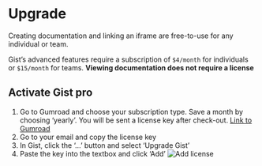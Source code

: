 # Upgrade

Creating documentation and linking an iframe are free-to-use for any individual or team.


Gist’s advanced features require a subscription of `$4/month` for individuals or `$15/month` for teams. **Viewing documentation does not require a license**


## Activate Gist pro

1. Go to Gumroad and choose your subscription type. Save a month by choosing ‘yearly’. You will be sent a license key after check-out. [Link to Gumroad](https://mikewilson.gumroad.com/l/gist)
2. Go to your email and copy the license key
3. In Gist, click the ‘…’ button and select ‘Upgrade Gist’
4. Paste the key into the textbox and click ‘Add’       ![Add license](https://i.gyazo.com/a95570f38d89fe4f823545e5d7b9dec6.png "left-50")


